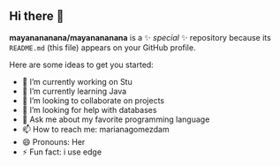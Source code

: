 ## Hi there 👋


**mayanananana/mayanananana** is a ✨ _special_ ✨ repository because its `README.md` (this file) appears on your GitHub profile.

Here are some ideas to get you started:

- 🔭 I’m currently working on Stu
- 🌱 I’m currently learning Java
- 👯 I’m looking to collaborate on projects
- 🤔 I’m looking for help with databases
- 💬 Ask me about my favorite programming language
- 📫 How to reach me: marianagomezdam   
- 😄 Pronouns: Her
- ⚡ Fun fact: i use edge

